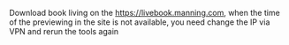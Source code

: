 Download book living on the https://livebook.manning.com, when the time of the previewing in the site is not available, you need change the IP via VPN and rerun the tools again
